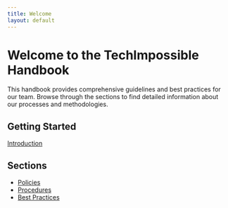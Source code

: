 ```yaml
---
title: Welcome
layout: default
---
```


# Welcome to the TechImpossible Handbook

This handbook provides comprehensive guidelines and best practices for our team. Browse through the sections to find detailed information about our processes and methodologies.

## Getting Started

[Introduction](docs/intro.md)

## Sections

- [Policies](docs/policies.md)
- [Procedures](docs/procedures.md)
- [Best Practices](docs/best-practices.md)
